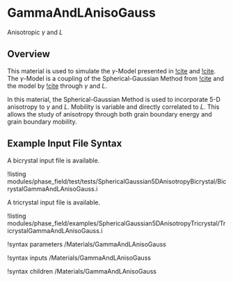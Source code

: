 # GammaAndLAnisoGauss

Anisotropic $\gamma$ and $L$

## Overview

This material is used to simulate the $\gamma$-Model presented in [!cite](Yeo2022) and [!cite](YEO2024127508). The $\gamma$-Model is a coupling of the Spherical-Gaussian Method from [!cite](BAIR2021110126) and the model by [!cite](MOELANS2022110592) through $\gamma$ and $L$.  

In this material, the Spherical-Gaussian Method is used to incorporate 5-D anisotropy to $\gamma$ and $L$. Mobility is variable and directly correlated to $L$. This allows the study of anisotropy through both grain boundary energy and grain boundary mobility.  

## Example Input File Syntax

A bicrystal input file is available.

!listing modules/phase_field/test/tests/SphericalGaussian5DAnisotropyBicrystal/BicrystalGammaAndLAnisoGauss.i

A tricrystal input file is available.

!listing modules/phase_field/examples/SphericalGaussian5DAnisotropyTricrystal/TricrystalGammaAndLAnisoGauss.i


!syntax parameters /Materials/GammaAndLAnisoGauss

!syntax inputs /Materials/GammaAndLAnisoGauss

!syntax children /Materials/GammaAndLAnisoGauss

